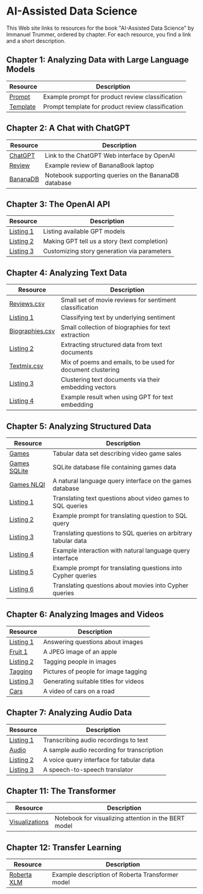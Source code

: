 # AI-Assisted Data Science

This Web site links to resources for the book "AI-Assisted Data Science" by Immanuel Trummer, ordered by chapter. For each resource, you find a link and a short description.

## Chapter 1: Analyzing Data with Large Language Models

| Resource | Description |
| --- | --- |
| [Prompt](https://docs.google.com/document/d/1f3M2PV5mgy1kyg3J5C4QiiBqcsxxz4SBXYzHSJQ0NEw/edit?usp=sharing)|  Example prompt for product review classification |
| [Template](https://docs.google.com/document/d/1eDnrMe1G5UapYswZrIdRDxlEQTTKupVVyWUaQR7pOZM/edit?usp=sharing)| Prompt template for product review classification |

## Chapter 2: A Chat with ChatGPT

| Resource | Description |
| --- | --- |
| [ChatGPT](https://chat.openai.com/) | Link to the ChatGPT Web interface by OpenAI |
| [Review](https://docs.google.com/document/d/1LKVnR62O5iIzJNS0urvGDuc5GQ9zLkT-XRvrwhVNMpg/edit?usp=sharing)| Example review of BananaBook laptop|
| [BananaDB](https://colab.research.google.com/drive/10AT3uNRxQRDJU5giWWcktfS2BuoLGASE?usp=sharing) | Notebook supporting queries on the BananaDB database|

## Chapter 3: The OpenAI API

| Resource | Description |
| --- | --- |
| [Listing 1](https://github.com/itrummer/DataScienceWithGPT/blob/main/src/api/listing1.py) | Listing available GPT models|
| [Listing 2](https://github.com/itrummer/DataScienceWithGPT/blob/main/src/api/listing2.py) | Making GPT tell us a story (text completion)|
| [Listing 3](https://github.com/itrummer/DataScienceWithGPT/blob/main/src/api/listing3.py) | Customizing story generation via parameters|

## Chapter 4: Analyzing Text Data

| Resource | Description |
| --- | --- |
| [Reviews.csv](https://github.com/itrummer/DataScienceWithGPT/blob/main/data/reviews.csv) | Small set of movie reviews for sentiment classification |
| [Listing 1](https://github.com/itrummer/DataScienceWithGPT/blob/main/src/text/listing1.py) | Classifying text by underlying sentiment |
| [Biographies.csv](https://github.com/itrummer/DataScienceWithGPT/blob/main/data/biographies.csv) | Small collection of biographies for text extraction |
| [Listing 2](https://github.com/itrummer/DataScienceWithGPT/blob/main/src/text/listing2.py) | Extracting structured data from text documents |
| [Textmix.csv](https://github.com/itrummer/DataScienceWithGPT/blob/main/data/textmix.csv) | Mix of poems and emails, to be used for document clustering |
| [Listing 3](https://github.com/itrummer/DataScienceWithGPT/blob/main/src/text/listing3.py) | Clustering text documents via their embedding vectors |
| [Listing 4](https://github.com/itrummer/DataScienceWithGPT/blob/main/src/text/listing4.py) | Example result when using GPT for text embedding |

## Chapter 5: Analyzing Structured Data

| Resource | Description |
| --- | --- |
| [Games](https://github.com/itrummer/DataScienceWithGPT/blob/main/data/videogames.csv) | Tabular data set describing video game sales|
| [Games SQLite](https://drive.google.com/file/d/1qdX3vbgVFkt14Wq5db09LuQolm8csSUQ/view?usp=sharing)| SQLite database file containing games data |
| [Games NLQI](https://github.com/itrummer/DataScienceWithGPT/blob/main/src/tables/gamesnlqi.py) | A natural language query interface on the games database |
| [Listing 1](https://github.com/itrummer/DataScienceWithGPT/blob/main/src/tables/listing1.py) | Translating text questions about video games to SQL queries|
| [Listing 2](https://github.com/itrummer/DataScienceWithGPT/blob/main/src/tables/listing2) | Example prompt for translating question to SQL query|
| [Listing 3](https://github.com/itrummer/DataScienceWithGPT/blob/main/src/tables/listing3.py) | Translating questions to SQL queries on arbitrary tabular data|
| [Listing 4](https://github.com/itrummer/DataScienceWithGPT/blob/main/src/tables/listing4) | Example interaction with natural language query interface|
| [Listing 5](https://github.com/itrummer/DataScienceWithGPT/blob/main/src/tables/listing5) | Example prompt for translating questions into Cypher queries|
| [Listing 6](https://github.com/itrummer/DataScienceWithGPT/blob/main/src/tables/listing6.py) | Translating questions about movies into Cypher queries|

## Chapter 6: Analyzing Images and Videos

| Resource | Description |
| --- | --- |
| [Listing 1](https://github.com/itrummer/DataScienceWithGPT/blob/main/src/images/listing1.py) | Answering questions about images |
| [Fruit 1](https://github.com/itrummer/DataScienceWithGPT/blob/main/data/fruit1.jpg) | A JPEG image of an apple |
| [Listing 2](https://github.com/itrummer/DataScienceWithGPT/blob/main/src/images/listing2.py) | Tagging people in images |
| [Tagging](https://github.com/itrummer/DataScienceWithGPT/blob/main/data/peoplepictures.zip) | Pictures of people for image tagging |
| [Listing 3](https://github.com/itrummer/DataScienceWithGPT/blob/main/src/images/listing3.py) | Generating suitable titles for videos |
| [Cars](https://github.com/itrummer/DataScienceWithGPT/blob/main/data/cars.mp4) | A video of cars on a road |

## Chapter 7: Analyzing Audio Data

| Resource | Description |
| --- | --- |
| [Listing 1](https://github.com/itrummer/DataScienceWithGPT/blob/main/src/audio/listing1.py) | Transcribing audio recordings to text |
| [Audio](https://github.com/itrummer/DataScienceWithGPT/blob/main/data/QuoteFromTheAlchemist.mp3) | A sample audio recording for transcription |
| [Listing 2](https://github.com/itrummer/DataScienceWithGPT/blob/main/src/audio/listing2.py) | A voice query interface for tabular data |
| [Listing 3](https://github.com/itrummer/DataScienceWithGPT/blob/main/src/audio/listing3.py) | A speech-to-speech translator |

## Chapter 11: The Transformer

| Resource | Description |
| --- | --- |
| [Visualizations](https://github.com/jessevig/bertviz) | Notebook for visualizing attention in the BERT model|

## Chapter 12: Transfer Learning

| Resource | Description |
| --- | --- |
| [Roberta XLM](https://huggingface.co/xlm-roberta-base) | Example description of Roberta Transformer model |
